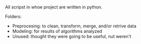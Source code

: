 
All scripst in whoe project are written in python.

Folders:
  - Preprocesing: to clean, transform, merge, and/or retrive data
  - Modeling: for results of algorithms analyzed
  - Unused: thought they were going to be useful, nut weren't
